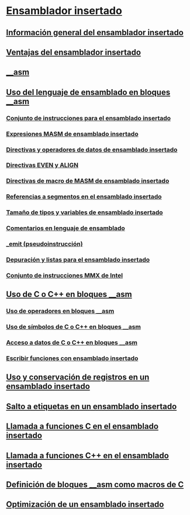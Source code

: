 # [Ensamblador insertado](inline-assembler.md)
## [Información general del ensamblador insertado](inline-assembler-overview.md)
## [Ventajas del ensamblador insertado](advantages-of-inline-assembly.md)
## [__asm](asm.md)
## [Uso del lenguaje de ensamblado en bloques __asm](using-assembly-language-in-asm-blocks.md)
### [Conjunto de instrucciones para el ensamblado insertado](instruction-set-for-inline-assembly.md)
### [Expresiones MASM de ensamblado insertado](masm-expressions-in-inline-assembly.md)
### [Directivas y operadores de datos de ensamblado insertado](data-directives-and-operators-in-inline-assembly.md)
### [Directivas EVEN y ALIGN](even-and-align-directives.md)
### [Directivas de macro de MASM de ensamblado insertado](masm-macro-directives-in-inline-assembly.md)
### [Referencias a segmentos en el ensamblado insertado](segment-references-in-inline-assembly.md)
### [Tamaño de tipos y variables de ensamblado insertado](type-and-variable-sizes-in-inline-assembly.md)
### [Comentarios en lenguaje de ensamblado](assembly-language-comments.md)
### [_emit (pseudoinstrucción)](emit-pseudoinstruction.md)
### [Depuración y listas para el ensamblado insertado](debugging-and-listings-for-inline-assembly.md)
### [Conjunto de instrucciones MMX de Intel](intel-s-mmx-instruction-set.md)
## [Uso de C o C++ en bloques __asm](using-c-or-cpp-in-asm-blocks.md)
### [Uso de operadores en bloques __asm](using-operators-in-asm-blocks.md)
### [Uso de símbolos de C o C++ en bloques __asm](using-c-or-cpp-symbols-in-asm-blocks.md)
### [Acceso a datos de C o C++ en bloques __asm](accessing-c-or-cpp-data-in-asm-blocks.md)
### [Escribir funciones con ensamblado insertado](writing-functions-with-inline-assembly.md)
## [Uso y conservación de registros en un ensamblado insertado](using-and-preserving-registers-in-inline-assembly.md)
## [Salto a etiquetas en un ensamblado insertado](jumping-to-labels-in-inline-assembly.md)
## [Llamada a funciones C en el ensamblado insertado](calling-c-functions-in-inline-assembly.md)
## [Llamada a funciones C++ en el ensamblado insertado](calling-cpp-functions-in-inline-assembly.md)
## [Definición de bloques __asm como macros de C](defining-asm-blocks-as-c-macros.md)
## [Optimización de un ensamblado insertado](optimizing-inline-assembly.md)
